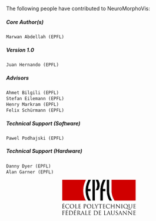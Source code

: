 The following people have contributed to NeuroMorphoVis:

##### Core Author(s)

    Marwan Abdellah (EPFL)

##### Version 1.0

    Juan Hernando (EPFL)

##### Advisors

    Ahmet Bilgili (EPFL)
    Stefan Eilemann (EPFL)
    Henry Markram (EPFL)
    Felix Schürmann (EPFL)
    
##### Technical Support (Software)

    Pawel Podhajski (EPFL)

##### Technical Support (Hardware)

    Danny Dyer (EPFL)
    Alan Garner (EPFL)

<p align="center">
	<img src="docs/artifacts/logo/epfl-logo.jpg" width=200>
</p>
